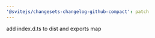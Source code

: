 ```yaml
---
'@svitejs/changesets-changelog-github-compact': patch
---
```


add index.d.ts to dist and exports map
